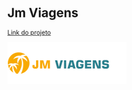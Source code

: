 # Jm Viagens
[Link do projeto](https://pyrusr.github.io/jmviagens/)

![jmviagens](imagens/logo.png)

